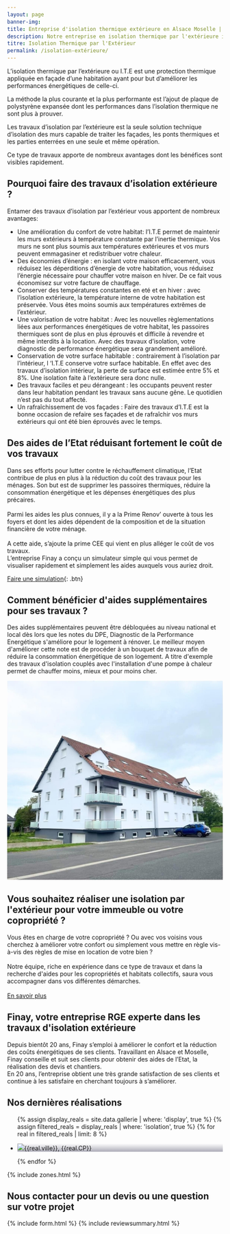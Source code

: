 ```yaml
---
layout: page
banner-img:
title: Entreprise d'isolation thermique extérieure en Alsace Moselle | Finay
description: Notre entreprise en isolation thermique par l'extérieure intervient sur tout le territoire du Bas-Rhin et de la Moselle
titre: Isolation Thermique par l'Extérieur
permalink: /isolation-extérieure/
---
```

L’isolation thermique par l’extérieure ou I.T.E est une protection thermique appliquée en façade d’une habitation ayant pour but d’améliorer les performances énergétiques de celle-ci.

La méthode la plus courante et la plus performante est l’ajout de plaque de polystyrène expansée dont les performances dans l’isolation thermique ne sont plus à prouver.

Les travaux d’isolation par l’extérieure est la seule solution technique d’isolation des murs capable de traiter les façades, les ponts thermiques et les parties enterrées en une seule et même opération.

Ce type de travaux apporte de nombreux avantages dont les bénéfices sont visibles rapidement.

## Pourquoi faire des travaux d’isolation extérieure ?

Entamer des travaux d’isolation par l’extérieur vous apportent de nombreux avantages:

- Une amélioration du confort de votre habitat: l’I.T.E permet de maintenir les murs extérieurs à température constante par l’inertie thermique. Vos murs ne sont plus soumis aux températures extérieures et vos murs peuvent emmagasiner et redistribuer votre chaleur.
- Des économies d’énergie : en isolant votre maison efficacement, vous réduisez les déperditions d’énergie de votre habitation, vous réduisez l’énergie nécessaire pour chauffer votre maison en hiver. De ce fait vous économisez sur votre facture de chauffage.
- Conserver des températures constantes en eté et en hiver : avec l’isolation extérieure, la température interne de votre habitation est préservée. Vous êtes moins soumis aux températures extrêmes de l’extérieur.
- Une valorisation de votre habitat : Avec les nouvelles règlementations liées aux performances énergétiques de votre habitat, les passoires thermiques sont de plus en plus éprouvés et difficile à revendre et même interdits à la location. Avec des travaux d’isolation, votre diagnostic de performance énergétique sera grandement amélioré.
- Conservation de votre surface habitable : contrairement à l’isolation par l’intérieur, l ‘I.T.E conserve votre surface habitable. En effet avec des travaux d’isolation intérieur, la perte de surface est estimée entre 5% et 8%. Une isolation faite à l’extérieure sera donc nulle.
- Des travaux faciles et peu dérangeant : les occupants peuvent rester dans leur habitation pendant les travaux sans aucune gêne. Le quotidien n’est pas du tout affecté.
- Un rafraîchissement de vos façades : Faire des travaux d’I.T.E est la bonne occasion de refaire ses façades et de rafraîchir vos murs extérieurs qui ont été bien éprouvés avec le temps.

## Des aides de l’Etat réduisant fortement le coût de vos travaux
Dans ses efforts pour lutter contre le réchauffement climatique, l’Etat contribue de plus en plus à la réduction du coût des travaux pour les ménages. Son but est de supprimer les passoires thermiques, réduire la consommation énergétique et les dépenses énergétiques des plus précaires.\
\
Parmi les aides les plus connues, il y a la Prime Renov’ ouverte à tous les foyers et dont les aides dépendent de la composition et de la situation financière de votre ménage.\
\
A cette aide, s’ajoute  la prime CEE qui vient en plus alléger le coût de vos travaux.\
L’entreprise Finay a conçu un simulateur simple qui vous permet de visualiser rapidement et simplement les aides auxquels vous auriez droit.

[Faire une simulation](/simulateur-aide/){: .btn}

## Comment bénéficier d'aides supplémentaires pour ses travaux ?
Des aides supplémentaires peuvent être débloquées au niveau national et local dès lors que les notes du DPE, Diagnostic de la Performance Energétique s'améliore pour le logement à rénover.
Le meilleur moyen d'améliorer cette note est de procéder à un bouquet de travaux afin de réduire la consommation énergétique de son logement. A titre d'exemple des travaux d'isolation couplés avec l'installation d'une pompe à chaleur permet de chauffer moins, mieux et pour moins cher.

<section class="copro">
<img src="/assets/images/realisations/copropriete-isolation-exterieure-petit-rederching.jpeg" width="600">
<div>
  <h2>Vous souhaitez réaliser une isolation par l'extérieur pour votre immeuble ou votre copropriété ?</h2>
  <p>
  Vous êtes en charge de votre copropriété ? Ou avec vos voisins vous cherchez à améliorer votre confort ou simplement vous mettre en règle vis-à-vis des règles de mise en location de votre bien ?<br><br>
  Notre équipe, riche en expérience dans ce type de travaux et dans la recherche d'aides pour les copropriétés et habitats collectifs, saura vous accompagner dans vos différentes démarches.
  <br><br>
  <a class="btn" href="/isolation-exterieure-copropriete">En savoir plus</a>
  </p>
</div>
</section>

## Finay, votre entreprise RGE experte dans les travaux d'isolation extérieure
Depuis bientôt 20 ans, Finay s’emploi à améliorer le confort et la réduction des coûts énergétiques de ses clients. Travaillant en Alsace et Moselle, Finay conseille et suit ses clients pour obtenir des aides de l’Etat, la réalisation des devis et chantiers.\
En 20 ans, l’entreprise obtient une très grande satisfaction de ses clients et continue à les satisfaire en cherchant toujours à s’améliorer.


<h2 class="left">Nos dernières réalisations</h2>
<section class="inside">
  <ul class="grid four">
    {% assign display_reals = site.data.gallerie | where: 'display', true %}
    {% assign filtered_reals = display_reals | where: 'isolation', true %}
    {% for real in filtered_reals | limit: 8 %}
      <li class="item-grid realisation" onclick="closebox()" style="background-image: linear-gradient(0deg, rgba(2,0,36,0.3197872899159664) 0%, rgba(255,255,255,0) 100%),url(../assets/images/realisations/{{real.img}});" data-image="{{real.img}}" data-ville="{{real.ville}}" data-cp="{{real.CP}}">
        <img src="../assets/images/realisations/{{real.img}}" alt="travaux de rénovation de façade à {{real.ville}}" style="display: none;">
        <p><img src="../assets/images/icones/map-marker.png" width="10">{{real.ville}}, {{real.CP}}</p>
      </li>
    {% endfor %}
  </ul>
</section>
{% include zones.html %}
<h2 class="left">Nous contacter pour un devis ou une question sur votre projet</h2>
{% include form.html %}
{% include reviewsummary.html %}

